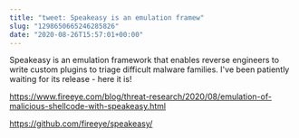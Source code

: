 ```yaml
---
title: "tweet: Speakeasy is an emulation framew"
slug: "1298650665246285826"
date: "2020-08-26T15:57:01+00:00"
---
```

Speakeasy is an emulation framework that enables reverse engineers to write custom plugins to triage difficult malware families. I've been patiently waiting for its release - here it is!

https://www.fireeye.com/blog/threat-research/2020/08/emulation-of-malicious-shellcode-with-speakeasy.html

https://github.com/fireeye/speakeasy/